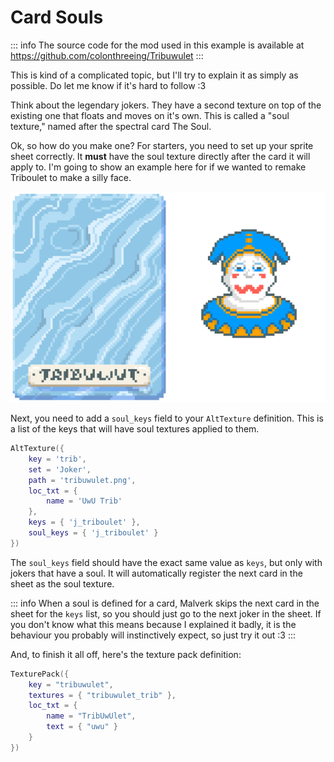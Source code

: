 # Card Souls

::: info
The source code for the mod used in this example is available at https://github.com/colonthreeing/Tribuwulet
:::

This is kind of a complicated topic, but I'll try to explain it as simply as possible. Do let me know if it's hard to follow :3

Think about the legendary jokers. They have a second texture on top of the existing one that floats and moves on it's own. This is called a "soul texture," named after the spectral card The Soul.

Ok, so how do you make one? For starters, you need to set up your sprite sheet correctly. It **must** have the soul texture directly after the card it will apply to. I'm going to show an example here for if we wanted to remake Triboulet to make a silly face.

![Triboulet sprite sheet](/assets/tribuwulet.png)

Next, you need to add a `soul_keys` field to your `AltTexture` definition. This is a list of the keys that will have soul textures applied to them.

```lua
AltTexture({
    key = 'trib',
    set = 'Joker',
    path = 'tribuwulet.png',
    loc_txt = {
        name = 'UwU Trib'
    },
    keys = { 'j_triboulet' },
    soul_keys = { 'j_triboulet' }
})
```

The `soul_keys` field should have the exact same value as `keys`, but only with jokers that have a soul. It will automatically register the next card in the sheet as the soul texture.

::: info
When a soul is defined for a card, Malverk skips the next card in the sheet for the `keys` list, so you should just go to the next joker in the sheet. If you don't know what this means because I explained it badly, it is the behaviour you probably will instinctively expect, so just try it out :3
:::

And, to finish it all off, here's the texture pack definition:

```lua
TexturePack({
	key = "tribuwulet",
	textures = { "tribuwulet_trib" },
	loc_txt = {
		name = "TribUwUlet",
		text = { "uwu" }
	}
})
```
